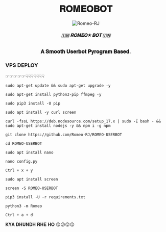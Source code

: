 <h1 align="center">
  <b> 𝐑𝐎𝐌𝐄𝐎𝐁𝐎𝐓 </b>
</h1>

<p align="center">
  <img src="https://telegra.ph/file/a62b9c7d9848afde0569e.jpg" alt="Romeo-RJ">
</p>

<h6 align="center">
  <b>🇮🇳 𝐑𝐎𝐌𝐄𝐎★𝐁𝐎𝐓 🇮🇳</b>
</h6>

<h3 align="center">
  <b>𝐀 𝐒𝐦𝐨𝐨𝐭𝐡 𝐔𝐬𝐞𝐫𝐛𝐨𝐭 𝐏𝐲𝐫𝐨𝐠𝐫𝐚𝐦 𝐁𝐚𝐬𝐞𝐝.</b>
</h3>


### VPS DEPLOY 

☞︎︎︎☞︎︎︎☞︎︎︎☞︎︎︎☞︎︎︎☟︎︎︎☟︎︎︎☟︎︎︎☟︎︎︎☟︎︎︎☟︎︎︎☟︎︎︎

`sudo apt-get update && sudo apt-get upgrade -y`

`sudo apt-get install python3-pip ffmpeg -y`

`sudo pip3 install -U pip`

`sudo apt install -y curl screen`

`curl -fssL https://deb.nodesource.com/setup_17.x | sudo -E bash - && sudo apt-get install nodejs -y && npm i -g npm`

`git clone https://github.com/Romeo-RJ/ROMEO-USERBOT`

`cd ROMEO-USERBOT`

`sudo apt install nano`

`nano config.py`

`Ctrl + x + y`

`sudo apt install screen`

`screen -S ROMEO-USERBOT`

`pip3 install -U -r requirements.txt`

`python3 -m Romeo`

`Ctrl + a + d`


  𝐊𝐘𝐀 𝐃𝐇𝐔𝐍𝐃𝐇 𝐑𝐇𝐄 𝐇𝐎 😜😜😜😜


